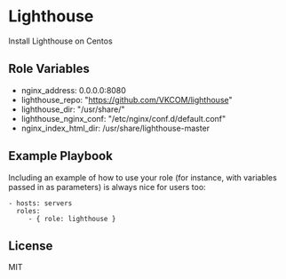 Lighthouse
=========

Install Lighthouse on Centos

Role Variables
--------------

* nginx_address: 0.0.0.0:8080
* lighthouse_repo: "https://github.com/VKCOM/lighthouse"
* lighthouse_dir: "/usr/share/"
* lighthouse_nginx_conf: "/etc/nginx/conf.d/default.conf"
* nginx_index_html_dir: /usr/share/lighthouse-master


Example Playbook
----------------

Including an example of how to use your role (for instance, with variables passed in as parameters) is always nice for users too:

    - hosts: servers
      roles:
         - { role: lighthouse }

License
-------

MIT
